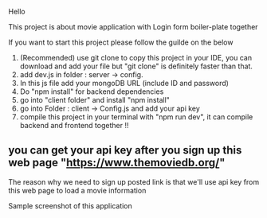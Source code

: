 Hello 

This project is about movie application with Login form boiler-plate together 

If you want to start this project please follow the guilde on the below


1. (Recommended) use git clone to copy this project in your IDE, you can download and add your file but "git clone" is definitely faster than that.
2. add dev.js in folder : server -> config. 
3. In this js file add your mongoDB URL (include ID and password)
4. Do "npm install" for backend dependencies
5. go into "client folder" and install "npm install"
6. go into Folder : client -> Config.js and add your api key
7. compile this project in your terminal with "npm run dev", it can compile backend and frontend together !! 

## you can get your api key after you sign up this web page "https://www.themoviedb.org/" 

The reason why we need to sign up posted link is that we'll use api key from this web page to load a movie information 

Sample screenshot of this application 


